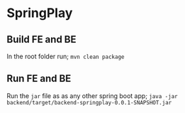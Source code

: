 # SpringPlay



## Build FE and BE
In the root folder run;
`mvn clean package`

## Run FE and BE
Run the `jar` file as as any other spring boot app;
`java -jar backend/target/backend-springplay-0.0.1-SNAPSHOT.jar`
